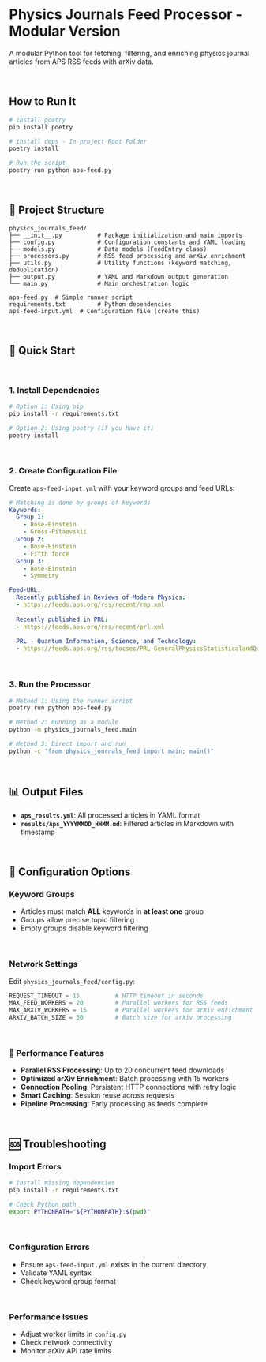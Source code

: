 # Physics Journals Feed Processor - Modular Version

A modular Python tool for fetching, filtering, and enriching physics journal articles from APS RSS feeds with arXiv data.

<br>

## How to Run It

```sh
# install poetry
pip install poetry

# install deps - In project Root Folder
poetry install

# Run the script
poetry run python aps-feed.py
```

<br>

## 📁 Project Structure

```
physics_journals_feed/
├── __init__.py          # Package initialization and main imports
├── config.py            # Configuration constants and YAML loading
├── models.py            # Data models (FeedEntry class)
├── processors.py        # RSS feed processing and arXiv enrichment
├── utils.py             # Utility functions (keyword matching, deduplication)
├── output.py            # YAML and Markdown output generation
└── main.py              # Main orchestration logic

aps-feed.py  # Simple runner script
requirements.txt         # Python dependencies
aps-feed-input.yml  # Configuration file (create this)
```

<br>

## 🚀 Quick Start

<br>

### 1. Install Dependencies

```bash
# Option 1: Using pip
pip install -r requirements.txt

# Option 2: Using poetry (if you have it)
poetry install
```

<br>

### 2. Create Configuration File

Create `aps-feed-input.yml` with your keyword groups and feed URLs:

```yaml
# Matching is done by groups of keywords
Keywords:
  Group 1:
    - Bose-Einstein
    - Gross-Pitaevskii
  Group 2:
    - Bose-Einstein
    - Fifth force
  Group 3:
    - Bose-Einstein
    - Symmetry

Feed-URL:
  Recently published in Reviews of Modern Physics:
  - https://feeds.aps.org/rss/recent/rmp.xml
  
  Recently published in PRL:
  - https://feeds.aps.org/rss/recent/prl.xml
  
  PRL - Quantum Information, Science, and Technology:
  - https://feeds.aps.org/rss/tocsec/PRL-GeneralPhysicsStatisticalandQuantumMechanicsQuantumInformationetc.xml
```

<br>

### 3. Run the Processor

```bash
# Method 1: Using the runner script
poetry run python aps-feed.py

# Method 2: Running as a module
python -m physics_journals_feed.main

# Method 3: Direct import and run
python -c "from physics_journals_feed import main; main()"
```

<br>

## 📊 Output Files

- **`aps_results.yml`**: All processed articles in YAML format
- **`results/Aps_YYYYMMDD_HHMM.md`**: Filtered articles in Markdown with timestamp

<br>

## 🔧 Configuration Options

### Keyword Groups

- Articles must match **ALL** keywords in **at least one** group
- Groups allow precise topic filtering
- Empty groups disable keyword filtering

<br>

### Network Settings

Edit `physics_journals_feed/config.py`:

```python
REQUEST_TIMEOUT = 15          # HTTP timeout in seconds
MAX_FEED_WORKERS = 20         # Parallel workers for RSS feeds
MAX_ARXIV_WORKERS = 15        # Parallel workers for arXiv enrichment
ARXIV_BATCH_SIZE = 50         # Batch size for arXiv processing
```

<br>

### 🚀 Performance Features

- **Parallel RSS Processing**: Up to 20 concurrent feed downloads
- **Optimized arXiv Enrichment**: Batch processing with 15 workers
- **Connection Pooling**: Persistent HTTP connections with retry logic
- **Smart Caching**: Session reuse across requests
- **Pipeline Processing**: Early processing as feeds complete

<br>

## 🆘 Troubleshooting

### Import Errors

```bash
# Install missing dependencies
pip install -r requirements.txt

# Check Python path
export PYTHONPATH="${PYTHONPATH}:$(pwd)"
```

<br>

### Configuration Errors

- Ensure `aps-feed-input.yml` exists in the current directory
- Validate YAML syntax
- Check keyword group format

<br>

### Performance Issues

- Adjust worker limits in `config.py`
- Check network connectivity
- Monitor arXiv API rate limits

<br>
